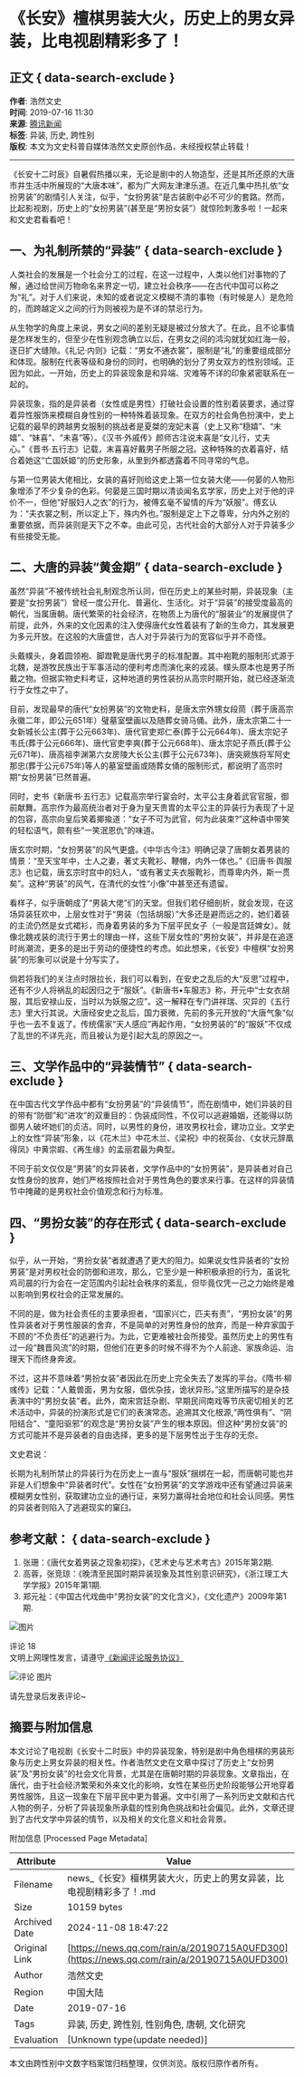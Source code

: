 # 《长安》檀棋男装大火，历史上的男女异装，比电视剧精彩多了！

## 正文 { data-search-exclude }


**作者**: 浩然文史  
**时间**: 2019-07-16 11:30  
**来源**: [腾讯新闻](https://news.qq.com/omn/author/8QMc3Xtf5YQfujc%3D)  
**标签**: 异装, 历史, 跨性别  
**版权**: 本文为文史科普自媒体浩然文史原创作品，未经授权禁止转载！  

---

《长安十二时辰》自暑假热播以来，无论是剧中的人物造型，还是其所还原的大唐市井生活中所展现的“大唐本味”，都为广大网友津津乐道。在近几集中热扎依“女扮男装”的剧情引人关注，似乎，“女扮男装”是古装剧中必不可少的套路。然而，比起影视剧，历史上的“女扮男装”(甚至是“男扮女装”）就惊险刺激多啦！一起来和文史君看看吧！

## 一、为礼制所禁的“异装” { data-search-exclude }

人类社会的发展是一个社会分工的过程，在这一过程中，人类以他们对事物的了解，通过给世间万物命名来界定一切，建立社会秩序——在古代中国可以称之为“礼”。对于人们来说，未知的或者说定义模糊不清的事物（有时候是人）是危险的，而跨越定义之间的行为则被视为是不详的禁忌行为。

从生物学的角度上来说，男女之间的差别无疑是被过分放大了。在此，且不论事情是怎样发生的，但至少在性别观念确立以后，在男女之间的鸿沟就犹如红海一般，逐日扩大缝隙。《礼记·内则》记载：“男女不通衣裳”，服制是“礼”的重要组成部分和体现。服制在代表等级和身份的同时，也明确的划分了男女双方的性别领域。正因为如此，一开始，历史上的异装现象是和异端、灾难等不详的印象紧密联系在一起的。

异装现象，指的是异装者（女性或是男性）打破社会设置的性别着装要求，通过穿着异性服饰来模糊自身性别的一种特殊着装现象。在双方的社会角色扮演中，史上记载的最早的跨越男女服制的挑战者是夏桀的宠妃末喜（史上又称“穏嬉”、“末嬉”、“妹喜”、“未喜”等）。《汉书·外戚传》颜师古注说末喜是“女儿行，丈夫心。”《晋书·五行志》记载，末喜喜好戴男子所服之冠。这种特殊的衣着喜好，结合着她这“亡国妖姬”的历史形象，从里到外都透露着不同寻常的气息。

与第一位男装大佬相比，女装的喜好则给这史上第一位女装大佬——何晏的人物形象增添了不少复杂的色彩。何晏是三国时期以清谈闻名玄学家，历史上对于他的评价不一，但他“好服妇人之衣”的行为，被傅玄毫不留情的斥为“妖服”。傅玄认为：“夫衣裳之制，所以定上下，殊内外也。”服制是定上下之尊卑，分内外之别的重要依据，而异装则是天下之不幸。由此可见，古代社会的大部分人对于异装多少有些接受无能。

## 二、大唐的异装“黄金期” { data-search-exclude }

虽然“异装”不被传统社会礼制观念所认同，但在历史上的某些时期，异装现象（主要是“女扮男装”）曾经一度公开化、普遍化、生活化。对于“异装”的接受度最高的朝代，当属唐朝。唐代繁荣的社会经济，在物质上为唐代的“服装业”的发展提供了前提，此外，外来的文化因素的注入使得唐代女性着装有了新的生命力，其发展更为多元开放。在这般的大唐盛世，古人对于异装行为的宽容似乎并不奇怪。

头戴幞头，身着圆领袍、脚蹬靴是唐代男子的标准配置。其中袍靴的服制形式源于北魏，是游牧民族出于军事活动的便利考虑而演化来的戎装。幞头原本也是男子所戴之物。但据实物史料考证，这种地道的男性装扮从高宗时期开始，就已经逐渐流行于女性之中了。

目前，发现最早的唐代“女扮男装”的文物史料，是唐太宗外甥女段茼（葬于唐高宗永徽二年，即公元651年）璧墓室壁画以及随葬女骑马俑。此外，唐太宗第二十一女新城长公主(葬于公元663年)、唐代官吏郑仁泰(葬于公元664年)、唐太宗妃子韦氏(葬于公元666年)、唐代官吏李爽(葬于公元668年)、唐太宗妃子燕氏(葬于公元671年)、唐高祖李渊第六女房陵大长公主(葬于公元673年)、唐突厥族将军阿史那忠(葬于公元675年)等人的墓室壁画或随葬女俑的服制形式，都说明了高宗时期“女扮男装”已然普遍。

同时，史书《新唐书·五行志》记载高宗举行宴会时，太平公主身着武官官服，御前献舞。高宗作为最高统治者对于身为皇天贵胄的太平公主的异装行为表现了十足的包容，高宗向皇后笑着揶揄道：“女子不可为武官，何为此装束?”这种语中带笑的轻松语气，颇有些“一笑泯恩仇”的味道。

唐玄宗时期，“女扮男装”的风气更盛。《中华古今注》明确记录了唐朝女着男装的情景：“至天宝年中，士人之妻，著丈夫靴衫、鞭帽，内外一体也。”《旧唐书·舆服志》也记载，唐玄宗时宫中的妇人，“或有著丈夫衣服靴衫，而尊卑内外，斯一贯矣”。这种“男装”的风气，在清代的女性“小像”中甚至还有遗留。

看样子，似乎唐朝成了“男装大佬”们的天堂。但我们若仔细剖析，就会发现，在这场异装狂欢中，上层女性对于“男装（包括胡服）”大多还是避而远之的，她们着装的主流仍然是女式裙衫，而身着男装的多为下层平民女子（一般是宫廷婢女）。就像北魏戎装的流行于男士的理由一样，这些下层女性的“男扮女装”，并非是在追逐时尚潮流，更多的是出于劳动的便捷性的考虑。如此想来，《长安》中檀棋“女扮男装”的形象可以说是十分写实了。

倘若将我们的关注点时限拉长，我们可以看到，在安史之乱后的大“反思”过程中，还有不少人将祸乱的起因归之于“服妖”。《新唐书•车服志》称，开元中“士女衣胡服，其后安禄山反，当时以为妖服之应”。这一解释在专门讲祥瑞、灾异的《五行志》里大行其说。大唐经安史之乱后，国力衰微，先前的多元开放的“大唐气象”似乎也一去不复返了。传统儒家“天人感应”再起作用，“女扮男装的”的“服妖”不仅成了乱世的不详先兆，而且被认为是引起大乱的原因之一。

## 三、文学作品中的“异装情节” { data-search-exclude }

在中国古代文学作品中都有“女扮男装”的“异装情节”，而在剧情中，她们异装的目的带有“防御”和“进攻”的双重目的：伪装成同性，不仅可以逃避婚姻，还能得以防御男人破坏她们的贞洁。同时，以男性的身份，进攻男权社会，建功立业。文学史上的女性“异装”形象，以《花木兰》中花木兰、《梁祝》中的祝英台、《女状元辞凰得凤》中黄崇嘏、《再生缘》的孟丽君最为典型。

不同于前文仅仅是“男装”的女异装者，文学作品中的“女扮男装”，是异装者对自己女性身份的放弃，她们严格按照社会对于男性角色的要求来行事。在这样的异装情节中掩藏的是男权社会价值观念和行为标准。

## 四、“男扮女装”的存在形式 { data-search-exclude }

似乎，从一开始，“男扮女装”者就遭遇了更大的阻力。如果说女性异装者的“女扮男装”是对男权社会的防御和进攻，那么，它至少是一种积极承担的行为，虽说牝鸡司晨的行为会在一定范围内引起社会秩序的紊乱，但毕竟仅凭一己之力始终是难以影响到男权社会的正常发展的。

不同的是，做为社会责任的主要承担者，“国家兴亡，匹夫有责”，“男扮女装”的男性异装者对于男性服装的舍弃，不是简单的对男性身份的放弃，而是一种弃家国于不顾的“不负责任”的逃避行为。为此，它更难被社会所接受。虽然历史上的男性有过一段“魏晋风流”的时期，但他们在更多的时候不得不为个人前途、家族命运、治理天下而终身奔波。

不过，这并不意味着“男扮女装”者因此在历史上完全失去了发挥的平台。《隋书·柳彧传》记载：“人戴兽面，男为女服，倡优杂技，诡状异形。”这里所描写的是杂技表演中的“男扮女装”者。此外，南宋宫廷杂剧、早期民间南戏等节庆密切相关的艺术活动中，异装的扮演形式是它们的表演常态。追溯其文化根源,“两性俱有”、“阴阳结合”、“童阳驱邪”的观念是“男扮女装”产生的根本原因。但这种“男扮女装”的方式可能并不是异装者的自由选择，更多的是下层男性出于生存的无奈。

文史君说：

长期为礼制所禁止的异装行为在历史上一直与“服妖”捆绑在一起，而唐朝可能也并非是人们想象中“异装者时代”。女性在“女扮男装”的文学游戏中还有望通过异装来模糊男女性别，获取建功立业的通行证，来努力赢得社会地位和社会认同感。男性的异装者则陷入了逃避现实的窠臼。

## 参考文献： { data-search-exclude }

1. 张珊：《唐代女着男装之现象初探》，《艺术史与艺术考古》2015年第2期.
2. 高蓉，张竞琼：《晚清至民国时期异装现象及其性别意识研究》，《浙江理工大学学报》2015年第1期.
3. 郑元祉：《中国古代戏曲中“男扮女装”的文化含义》，《文化遗产》2009年第1期.

![图片](https://inews.gtimg.com/newsapp_bt/0/1012205723968_6694/0)  

评论 18  
文明上网理性发言，请遵守[《新闻评论服务协议》](https://new.qq.com/static/coralinfo.htm)  

![评论 图片](http://inews.gtimg.com/newsapp_ls/0/12597139796/0)  

请先登录后发表评论~

## 摘要与附加信息

<!-- tcd_abstract -->
本文讨论了电视剧《长安十二时辰》中的异装现象，特别是剧中角色檀棋的男装形象与历史上男女异装的相关性。作者浩然文史在文章中探讨了历史上“女扮男装”及“男扮女装”的社会文化背景，尤其是在唐朝时期的异装现象。文章指出，在唐代，由于社会经济繁荣和外来文化的影响，女性在某些历史阶段能够公开地穿着男性服饰，且这一现象在下层平民中更为普遍。文中引用了一系列历史文献和古代人物的例子，分析了异装现象所承载的性别角色挑战和社会偏见。此外，文章还提到了古代文学中异装的情节，以及相关的文化意义和社会背景。
<!-- tcd_abstract_end -->

附加信息 [Processed Page Metadata]

| Attribute       | Value                                  |
|-----------------|----------------------------------------|
| Filename        | news_《长安》檀棋男装大火，历史上的男女异装，比电视剧精彩多了！.md                             |
| Size            | 10159 bytes                           |
| Archived Date   | 2024-11-08 18:47:22                             |
| Original Link   | [https://news.qq.com/rain/a/20190715A0UFD300](https://news.qq.com/rain/a/20190715A0UFD300)                       |
| Author          | 浩然文史                               |
| Region          | 中国大陆                               |
| Date            | 2019-07-16                                 |
| Tags            | 异装, 历史, 跨性别, 性别角色, 唐朝, 文化研究                                 |
| Evaluation            | [Unknown type(update needed)]                                 |
<!-- tcd_table_end -->

本文由跨性别中文数字档案馆归档整理，仅供浏览。版权归原作者所有。
